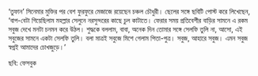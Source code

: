 ‘তুফান’ সিনেমার মুক্তির পর বেশ ফুরফুরে মেজাজে রয়েছেন চঞ্চল চৌধুরী। ছেলের সঙ্গে ছবিটি পোস্ট করে লিখেছেন, ‘বাপ-বেটা গিয়েছিলাম মহল্লার সেলুনে নরসুন্দরের কাছে চুল কাটাতে। ফেরার সময় প্রতিবেশীর বাড়ির সামনে এ রকম সবুজ দেখে মনটা চনমন করে উঠল। শুদ্ধকে বললাম, বাবা, অনেক দিন তোমার সঙ্গে সেলফি তুলি না, আসো, এই সবুজের সামনে একটা সেলফি তুলি। বলা মাত্রই সবুজে মিশে গেলাম পিতা-পুত্র। সবুজ, আহারে সবুজ। এমন সবুজ স্বপ্নই আমাদের চোখজুড়ে।’

ছবি: ফেসবুক
